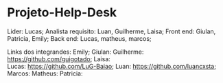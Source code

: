 # Projeto-Help-Desk

Lider:
     Lucas; 
Analista requisito:
        Luan, Guilherme, Laisa; 
Front end:
       Giulan, Patricia, Emily;
Back end:
       Lucas, matheus, marcos;

Links dos integrandes:
     Emily;
     Giulan:
     Guilherme: 
          https://github.com/guigotado;
     Laisa:     
     Lucas: 
          https://github.com/LuG-Baiao;
     Luan: 
          https://github.com/luancxsta;
     Marcos:
     Matheus: 
     Patricia: 
     
